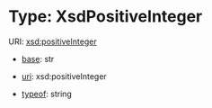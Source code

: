 # Type: XsdPositiveInteger



URI: [xsd:positiveInteger](http://www.w3.org/2001/XMLSchema#positiveInteger)

* [base](https://w3id.org/linkml/base): str

* [uri](https://w3id.org/linkml/uri): xsd:positiveInteger


* [typeof](https://w3id.org/linkml/typeof): string









